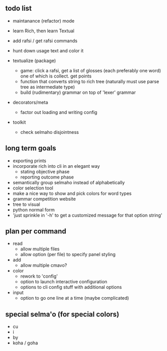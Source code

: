 ## todo list
- maintanance (refactor) mode

- learn Rich, then learn Textual

- add rafsi / get rafsi commands

- hunt down usage text and color it 


- textualize (package)
  - game: click a rafsi, get a list of glosses (each preferably one word) one of which is collect. get points
  - function that converts string to rich tree (naturally must use parse tree as intermediate type)
  - build (rudimentary) grammar on top of 'lexer' grammar

- decorators/meta
  - factor out loading and writing config

- toolkit
  - check selmaho disjointness


## long term goals
- exporting prints
- incorporate rich into cli in an elegant way
  - stating objective phase
  - reporting outcome phase
- semantically group selmaho instead of alphabetically
- color selection tool
- make a nice way to show and pick colors for word types
- grammar competition website
- tree to visual
- python normal form
- 'just sprinkle in '-h' to get a customized message for that option string'

## plan per command
 - read
   - allow multiple files
   - allow option (per file) to specify panel styling
 - add
   - allow multiple cmavo?
 - color
   - rework to 'config'
   - option to launch interactive configuration
   - options to cli config stuff with additional options
 - input
   - option to go one line at a time (maybe complicated)



## special selma'o (for special colors)
- cu
- i
- by
- koha / goha
